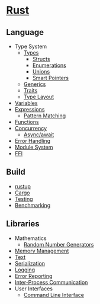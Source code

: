 # [Rust](Rust.md)
## Language
- Type System
  - [Types](Language/Type%20System/Types/README.md)
    - [Structs](Language/Type%20System/Types/Structs.md)
    - [Enumerations](Language/Type%20System/Types/Enumerations.md)
    - [Unions](Language/Type%20System/Types/Unions.md)
    - [Smart Pointers](Language/Type%20System/Types/Smart%20Pointers.md)
  - [Generics](Language/Type%20System/Generics.md)
  - [Traits](Language/Type%20System/Traits.md)
  - [Type Layout](Language/Type%20System/Type%20Layout.md)
- [Variables](Language/Variables.md)
- [Expressions](Language/Expressions.md)
  - [Pattern Matching](Language/Pattern%20Matching.md)
- [Functions](Language/Functions.md)
- [Concurrency](Language/Concurrency/README.md)
  - [Async/await](Language/Concurrency/Async-await.md)
- [Error Handling](Language/Error%20Handling.md)
- [Module System](Language/Module%20System.md)
- [FFI](Language/FFI.md)

## Build
- [rustup](Build/rustup.md)
- [Cargo](Build/Cargo.md)
- [Testing](Build/Testing.md)
- [Benchmarking](Build/Benchmarking.md)

## Libraries
- Mathematics
  - [Random Number Generators](Libraries/Mathematics/Random%20Number%20Generators.md)
- [Memory Management](Libraries/Memory%20Management.md)
- [Text](Libraries/Text.md)
- [Serialization](Libraries/Serialization.md)
- [Logging](Libraries/Logging.md)
- [Error Reporting](Libraries/Error%20Reporting.md)
- [Inter-Process Communication](Libraries/IPC.md)
- User Interfaces
  - [Command Line Interface](Libraries/UI/Command%20Line.md)